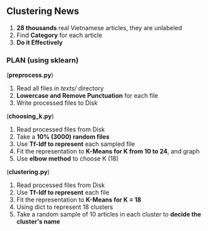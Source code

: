 ## Clustering News

1. **28 thousands** real Vietnamese articles, they are unlabeled
2. Find **Category** for each article
3. **Do it Effectively**

### PLAN (using sklearn)

(**preprocess.py**)

1. Read all files in _texts/_ directory
2. **Lowercase and Remove Punctuation** for each file
3. Write processed files to Disk

(**choosing_k.py**)

1. Read processed files from Disk
2. Take a **10% (3000) random files**
3. Use **Tf-Idf to represent** each sampled file
4. Fit the representation to **K-Means for K from 10 to 24**, and graph
5. Use **elbow method** to choose K (18)

(**clustering.py**)

1. Read processed files from Disk
2. Use **Tf-Idf to represent** each file
3. Fit the representation to **K-Means for K = 18**
4. Using dict to represent 18 clusters
5. Take a random sample of 10 articles in each cluster to **decide the cluster's name**
